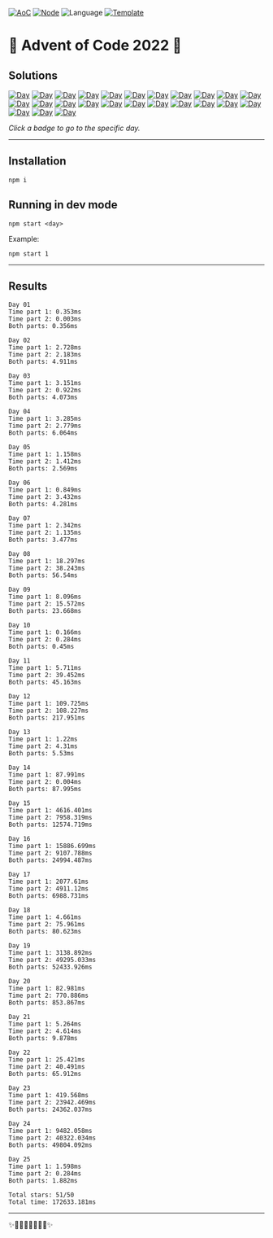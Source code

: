 <!-- Entries between SOLUTIONS and RESULTS tags are auto-generated -->

[![AoC](https://badgen.net/badge/AoC/2022/blue)](https://adventofcode.com/2022)
[![Node](https://badgen.net/badge/Node/v16.13.0+/blue)](https://nodejs.org/en/download/)
![Language](https://badgen.net/badge/Language/TypeScript/blue)
[![Template](https://badgen.net/badge/Template/aocrunner/blue)](https://github.com/caderek/aocrunner)

# 🎄 Advent of Code 2022 🎄

## Solutions

<!--SOLUTIONS-->

[![Day](https://badgen.net/badge/01/%E2%98%85%E2%98%85/green)](src/day01)
[![Day](https://badgen.net/badge/02/%E2%98%85%E2%98%85/green)](src/day02)
[![Day](https://badgen.net/badge/03/%E2%98%85%E2%98%85/green)](src/day03)
[![Day](https://badgen.net/badge/04/%E2%98%85%E2%98%85/green)](src/day04)
[![Day](https://badgen.net/badge/05/%E2%98%85%E2%98%85/green)](src/day05)
[![Day](https://badgen.net/badge/06/%E2%98%85%E2%98%85/green)](src/day06)
[![Day](https://badgen.net/badge/07/%E2%98%85%E2%98%85/green)](src/day07)
[![Day](https://badgen.net/badge/08/%E2%98%85%E2%98%85/green)](src/day08)
[![Day](https://badgen.net/badge/09/%E2%98%85%E2%98%85/green)](src/day09)
[![Day](https://badgen.net/badge/10/%E2%98%85%E2%98%85/green)](src/day10)
[![Day](https://badgen.net/badge/11/%E2%98%85%E2%98%85/green)](src/day11)
[![Day](https://badgen.net/badge/12/%E2%98%85%E2%98%85/green)](src/day12)
[![Day](https://badgen.net/badge/13/%E2%98%85%E2%98%85/green)](src/day13)
[![Day](https://badgen.net/badge/14/%E2%98%85%E2%98%85/green)](src/day14)
[![Day](https://badgen.net/badge/15/%E2%98%85%E2%98%85/green)](src/day15)
[![Day](https://badgen.net/badge/16/%E2%98%85%E2%98%85/green)](src/day16)
[![Day](https://badgen.net/badge/17/%E2%98%85%E2%98%85/green)](src/day17)
[![Day](https://badgen.net/badge/18/%E2%98%85%E2%98%85/green)](src/day18)
[![Day](https://badgen.net/badge/19/%E2%98%85%E2%98%85/green)](src/day19)
[![Day](https://badgen.net/badge/20/%E2%98%85%E2%98%85/green)](src/day20)
[![Day](https://badgen.net/badge/21/%E2%98%85%E2%98%85/green)](src/day21)
[![Day](https://badgen.net/badge/22/%E2%98%85%E2%98%85/green)](src/day22)
[![Day](https://badgen.net/badge/23/%E2%98%85%E2%98%85/green)](src/day23)
[![Day](https://badgen.net/badge/24/%E2%98%85%E2%98%85/green)](src/day24)
[![Day](https://badgen.net/badge/25/%E2%98%85%E2%98%85/green)](src/day25)

<!--/SOLUTIONS-->

_Click a badge to go to the specific day._

---

## Installation

```
npm i
```

## Running in dev mode

```
npm start <day>
```

Example:

```
npm start 1
```

---

## Results

<!--RESULTS-->

```
Day 01
Time part 1: 0.353ms
Time part 2: 0.003ms
Both parts: 0.356ms
```

```
Day 02
Time part 1: 2.728ms
Time part 2: 2.183ms
Both parts: 4.911ms
```

```
Day 03
Time part 1: 3.151ms
Time part 2: 0.922ms
Both parts: 4.073ms
```

```
Day 04
Time part 1: 3.285ms
Time part 2: 2.779ms
Both parts: 6.064ms
```

```
Day 05
Time part 1: 1.158ms
Time part 2: 1.412ms
Both parts: 2.569ms
```

```
Day 06
Time part 1: 0.849ms
Time part 2: 3.432ms
Both parts: 4.281ms
```

```
Day 07
Time part 1: 2.342ms
Time part 2: 1.135ms
Both parts: 3.477ms
```

```
Day 08
Time part 1: 18.297ms
Time part 2: 38.243ms
Both parts: 56.54ms
```

```
Day 09
Time part 1: 8.096ms
Time part 2: 15.572ms
Both parts: 23.668ms
```

```
Day 10
Time part 1: 0.166ms
Time part 2: 0.284ms
Both parts: 0.45ms
```

```
Day 11
Time part 1: 5.711ms
Time part 2: 39.452ms
Both parts: 45.163ms
```

```
Day 12
Time part 1: 109.725ms
Time part 2: 108.227ms
Both parts: 217.951ms
```

```
Day 13
Time part 1: 1.22ms
Time part 2: 4.31ms
Both parts: 5.53ms
```

```
Day 14
Time part 1: 87.991ms
Time part 2: 0.004ms
Both parts: 87.995ms
```

```
Day 15
Time part 1: 4616.401ms
Time part 2: 7958.319ms
Both parts: 12574.719ms
```

```
Day 16
Time part 1: 15886.699ms
Time part 2: 9107.788ms
Both parts: 24994.487ms
```

```
Day 17
Time part 1: 2077.61ms
Time part 2: 4911.12ms
Both parts: 6988.731ms
```

```
Day 18
Time part 1: 4.661ms
Time part 2: 75.961ms
Both parts: 80.623ms
```

```
Day 19
Time part 1: 3138.892ms
Time part 2: 49295.033ms
Both parts: 52433.926ms
```

```
Day 20
Time part 1: 82.981ms
Time part 2: 770.886ms
Both parts: 853.867ms
```

```
Day 21
Time part 1: 5.264ms
Time part 2: 4.614ms
Both parts: 9.878ms
```

```
Day 22
Time part 1: 25.421ms
Time part 2: 40.491ms
Both parts: 65.912ms
```

```
Day 23
Time part 1: 419.568ms
Time part 2: 23942.469ms
Both parts: 24362.037ms
```

```
Day 24
Time part 1: 9482.058ms
Time part 2: 40322.034ms
Both parts: 49804.092ms
```

```
Day 25
Time part 1: 1.598ms
Time part 2: 0.284ms
Both parts: 1.882ms
```

```
Total stars: 51/50
Total time: 172633.181ms
```

<!--/RESULTS-->

---

✨🎄🎁🎄🎅🎄🎁🎄✨